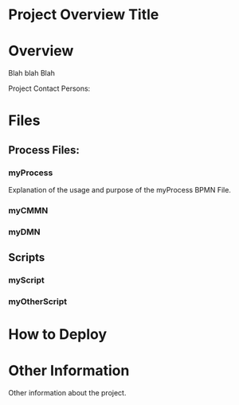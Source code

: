 # Project Overview Title

# Overview

Blah blah Blah

Project Contact Persons:


# Files

## Process Files:

### myProcess

Explanation of the usage and purpose of the myProcess BPMN File.

### myCMMN

### myDMN

## Scripts

### myScript

### myOtherScript


# How to Deploy

# Other Information

Other information about the project.
